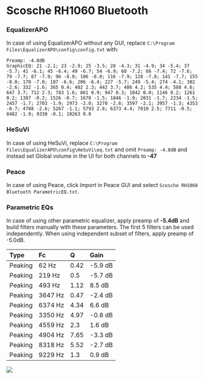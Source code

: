 # Scosche RH1060 Bluetooth

### EqualizerAPO
In case of using EqualizerAPO without any GUI, replace `C:\Program Files\EqualizerAPO\config\config.txt`
with:
```
Preamp: -4.8dB
GraphicEQ: 21 -2.1; 23 -2.9; 25 -3.5; 28 -4.3; 31 -4.9; 34 -5.4; 37 -5.7; 41 -6.1; 45 -6.4; 49 -6.7; 54 -6.9; 60 -7.2; 66 -7.4; 72 -7.6; 79 -7.7; 87 -7.9; 96 -8.0; 106 -8.0; 116 -7.9; 128 -7.8; 141 -7.7; 155 -8.0; 170 -7.0; 187 -6.6; 206 -6.4; 227 -5.7; 249 -5.4; 274 -4.1; 302 -2.6; 332 -1.6; 365 0.4; 402 2.3; 442 3.7; 486 4.2; 535 4.4; 588 4.6; 647 3.7; 712 2.3; 783 1.6; 861 0.9; 947 0.3; 1042 0.0; 1146 0.2; 1261 0.2; 1387 -0.2; 1526 -0.7; 1678 -1.5; 1846 -1.9; 2031 -1.7; 2234 -1.5; 2457 -1.7; 2703 -1.9; 2973 -2.0; 3270 -2.6; 3597 -2.1; 3957 -1.3; 4353 -0.7; 4788 -2.6; 5267 -1.1; 5793 2.8; 6373 4.4; 7010 2.5; 7711 -0.5; 8482 -1.9; 9330 -0.1; 10263 0.0
```

### HeSuVi
In case of using HeSuVi, replace `C:\Program Files\EqualizerAPO\config\HeSuVi\eq.txt` and omit `Preamp:
-4.8dB` and instead set Global volume in the UI for both channels to **-47**

### Peace
In case of using Peace, click *Import* in Peace GUI and select `Scosche RH1060 Bluetooth ParametricEQ.txt`.

### Parametric EQs
In case of using other parametric equalizer, apply preamp of **-5.4dB** and build filters manually
with these parameters. The first 5 filters can be used independently.
When using independent subset of filters, apply preamp of -5.0dB.

| Type    | Fc      |    Q | Gain    |
|:--------|:--------|:-----|:--------|
| Peaking | 62 Hz   | 0.42 | -5.9 dB |
| Peaking | 219 Hz  | 0.5  | -5.7 dB |
| Peaking | 493 Hz  | 1.12 | 8.5 dB  |
| Peaking | 3647 Hz | 0.47 | -2.4 dB |
| Peaking | 6374 Hz | 4.34 | 6.6 dB  |
| Peaking | 3350 Hz | 4.97 | -0.8 dB |
| Peaking | 4559 Hz | 2.3  | 1.6 dB  |
| Peaking | 4904 Hz | 7.65 | -3.3 dB |
| Peaking | 8318 Hz | 5.52 | -2.7 dB |
| Peaking | 9229 Hz | 1.3  | 0.9 dB  |

![](https://raw.githubusercontent.com/jaakkopasanen/AutoEq/master/results/innerfidelity/sbaf-serious/Scosche%20RH1060%20Bluetooth/Scosche%20RH1060%20Bluetooth.png)
